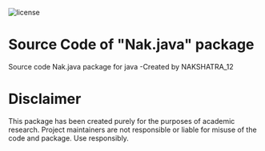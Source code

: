 ![license](https://img.shields.io/badge/License-MIT-green.svg)

# Source Code of "Nak.java" package
Source code Nak.java package for java
-Created by NAKSHATRA_12

# Disclaimer
This package has been created purely for the purposes of academic research. Project maintainers are not responsible or liable for misuse of the code and package. Use responsibly.
